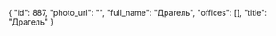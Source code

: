 {
    "id": 887,
    "photo_url": "",
    "full_name": "Драгель",
    "offices": [],
    "title": "Драгель"
}